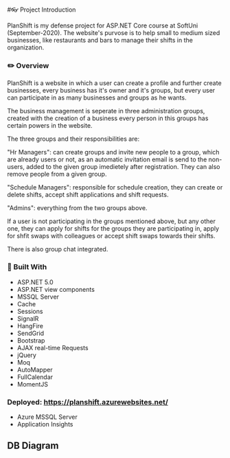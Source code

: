 #👓 Project Introduction

PlanShift is my defense project for ASP.NET Core course at SoftUni (September-2020). The website's purvose is to help small to medium sized businesses, like restaurants and bars to manage their shifts in the organization.

### ✏️ Overview
PlanShift is a website in which a user can create a profile and further create businesses, every business has it's owner and it's groups, but every user can participate in as many businesses and groups as he wants. 

The business management is seperate in three administration groups, created with the creation of a business every person in this groups has certain powers in the website. 

The three groups and their responsibilities are:


"Hr Managers": can create groups and invite new people to a group, which are already users or not, as an automatic invitation email is send to the non-users, added to the given group imedietely after registration. They can also remove people from a given group. 


"Schedule Managers": responsible for schedule creation, they can create or delete shifts, accept shift applications and shift requests.


"Admins": everything from the two groups above.


If a user is not participating in the groups mentioned above, but any other one, they can apply for shifts for the groups they are participating in, apply for shfit swaps with colleagues or accept shift swaps towards their shifts.


There is also group chat integrated.


### 🔨 Built With
- ASP.NET 5.0
- ASP.NET view components
- MSSQL Server
- Cache
- Sessions
- SignalR
- HangFire
- SendGrid
- Bootstrap
- AJAX real-time Requests
- jQuery
- Moq
- AutoMapper
- FullCalendar
- MomentJS


### Deployed: https://planshift.azurewebsites.net/
- Azure MSSQL Server
- Application Insights

## DB Diagram
